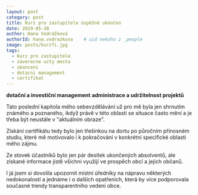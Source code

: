 ```yaml
---
layout: post
category: post
title: Kurz pro zastupitele úspěšně ukončen   
date: 2019-05-30
author: Hana Vodrážková
authorId: hana.vodrazkova    # uid nekoho z _people
image: posts/kurzfi.jpg
tags:
  - Kurz pro zastupitele
  - zaverecne ucty mesta
  - ukonceni
  - dotacni management
  - certifikat
---
```


**dotační a investiční management**
**administrace a udržitelnost projektů** 

Tato poslední kapitola mého sebevzdělávání už pro mě byla jen shrnutím známého a poznaného, ikdyž právě v této oblasti se situace 
často mění a je třeba být neustále v "aktuálním obraze". 

Získání certifikátu tedy bylo jen třešinkou na dortu po půročním přínosném studiu, které mě motivovalo i k pokračování 
v konkrétní specifické oblasti mého zájmu. 

Ze stovek účastníků bylo jen pár desítek ukončených absolventů, ale získané informace jistě všichni využijí ve prospěch obcí
a jejich občanů.

I já jsem si dovolila upozornit místní úředníky na nápravu některých nedokonalostí a jednáme i o dalších opatřeních, která by více podporovala současné trendy transparentního vedení obce.


